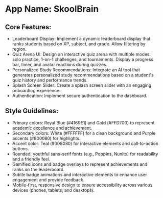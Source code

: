 # **App Name**: SkoolBrain

## Core Features:

- Leaderboard Display: Implement a dynamic leaderboard display that ranks students based on XP, subject, and grade. Allow filtering by region.
- Quiz Arena UI: Design an interactive quiz arena with multiple modes: solo practice, 1-on-1 challenges, and tournaments. Display a progress bar, timer, and avatar reactions during quizzes.
- Personalized Study Recommendations: Integrate an AI tool that generates personalized study recommendations based on a student's quiz history and performance trends.
- Splash Screen Slider: Create a splash screen slider with an engaging onboarding experience.
- Authentication: Implement secure authentication to the dashboard.

## Style Guidelines:

- Primary colors: Royal Blue (#4169E1) and Gold (#FFD700) to represent academic excellence and achievement.
- Secondary colors: White (#FFFFFF) for a clean background and Purple accents (#800080) for highlights.
- Accent color: Teal (#008080) for interactive elements and call-to-action buttons.
- Rounded, youthful sans-serif fonts (e.g., Poppins, Nunito) for readability and a friendly feel.
- Gamified icons and badge overlays to represent achievements and ranks on the leaderboard.
- Subtle badge animations and interactive elements to enhance user engagement and provide feedback.
- Mobile-first, responsive design to ensure accessibility across various devices (phones, tablets, and desktops).